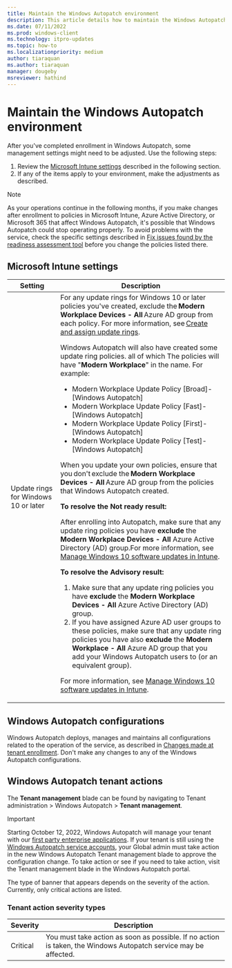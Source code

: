 ```yaml
---
title: Maintain the Windows Autopatch environment
description: This article details how to maintain the Windows Autopatch environment
ms.date: 07/11/2022
ms.prod: windows-client
ms.technology: itpro-updates
ms.topic: how-to
ms.localizationpriority: medium
author: tiaraquan
ms.author: tiaraquan
manager: dougeby
msreviewer: hathind
---
```


# Maintain the Windows Autopatch environment

After you've completed enrollment in Windows Autopatch, some management settings might need to be adjusted. Use the following steps:

1. Review the [Microsoft Intune settings](#microsoft-intune-settings) described in the following section.
1. If any of the items apply to your environment, make the adjustments as described.

> [!NOTE]
> As your operations continue in the following months, if you make changes after enrollment to policies in Microsoft Intune, Azure Active Directory, or Microsoft 365 that affect Windows Autopatch, it's possible that Windows Autopatch could stop operating properly. To avoid problems with the service, check the specific settings described in [Fix issues found by the readiness assessment tool](../prepare/windows-autopatch-fix-issues.md) before you change the policies listed there.

## Microsoft Intune settings

| Setting | Description |
| ----- | ----- |
| Update rings for Windows 10 or later | For any update rings for Windows 10 or later policies you've created, exclude the **Modern Workplace Devices - All** Azure AD group from each policy. For more information, see [Create and assign update rings](/mem/intune/protect/windows-10-update-rings#create-and-assign-update-rings).<p>Windows Autopatch will also have created some update ring policies. all of which The policies will have "**Modern Workplace**" in the name. For example:</p><ul><li>Modern Workplace Update Policy [Broad]-[Windows Autopatch]</li><li>Modern Workplace Update Policy [Fast]-[Windows Autopatch]</li><li>Modern Workplace Update Policy [First]-[Windows Autopatch]</li><li>Modern Workplace Update Policy [Test]-[Windows Autopatch]</li></ul><p>When you update your own policies, ensure that you don't exclude the **Modern Workplace Devices - All** Azure AD group from the policies that Windows Autopatch created.</p><p>**To resolve the Not ready result:**</p><p>After enrolling into Autopatch, make sure that any update ring policies you have **exclude** the **Modern Workplace Devices - All** Azure Active Directory (AD) group.For more information, see [Manage Windows 10 software updates in Intune](/mem/intune/protect/windows-update-for-business-configure).</p><p>**To resolve the Advisory result:**</p><ol><li>Make sure that any update ring policies you have **exclude** the **Modern Workplace Devices - All** Azure Active Directory (AD) group.</li> <li>If you have assigned Azure AD user groups to these policies, make sure that any update ring policies you have also **exclude** the **Modern Workplace - All** Azure AD group that you add your Windows Autopatch users to (or an equivalent group).</li></ol><p>For more information, see [Manage Windows 10 software updates in Intune](/mem/intune/protect/windows-update-for-business-configure).</p> |

## Windows Autopatch configurations

Windows Autopatch deploys, manages and maintains all configurations related to the operation of the service, as described in [Changes made at tenant enrollment](../references/windows-autopatch-changes-to-tenant.md). Don't make any changes to any of the Windows Autopatch configurations.

## Windows Autopatch tenant actions

The **Tenant management** blade can be found by navigating to Tenant administration > Windows Autopatch > **Tenant management**.

> [!IMPORTANT]
> Starting October 12, 2022, Windows Autopatch will manage your tenant with our [first party enterprise applications](../references/windows-autopatch-changes-to-tenant.md#windows-autopatch-enterprise-applications). If your tenant is still using the [Windows Autopatch service accounts](../references/windows-autopatch-privacy.md#service-accounts), your Global admin must take action in the new Windows Autopatch Tenant management blade to approve the configuration change. To take action or see if you need to take action, visit the Tenant management blade in the Windows Autopatch portal.

The type of banner that appears depends on the severity of the action. Currently, only critical actions are listed.

### Tenant action severity types

| Severity | Description |
| ----- | ----- |
| Critical | You must take action as soon as possible. If no action is taken, the Windows Autopatch service may be affected. |
